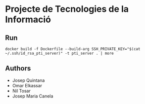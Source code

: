 # Projecte de Tecnologies de la Informació

## Run

```
docker build -f Dockerfile --build-arg SSH_PRIVATE_KEY="$(cat ~/.ssh/id_rsa_pti_server)" -t pti_server . | more
```


## Authors

- Josep Quintana
- Omar Elkassar
- Nil Tosar
- Josep Maria Canela

